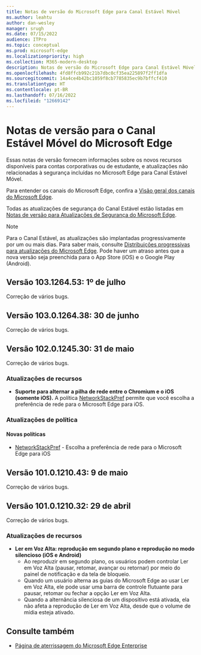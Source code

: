```yaml
---
title: Notas de versão do Microsoft Edge para Canal Estável Móvel
ms.author: leahtu
author: dan-wesley
manager: srugh
ms.date: 07/15/2022
audience: ITPro
ms.topic: conceptual
ms.prod: microsoft-edge
ms.localizationpriority: high
ms.collection: M365-modern-desktop
description: Notas de versão do Microsoft Edge para Canal Estável Móvel
ms.openlocfilehash: 4fd8ffcb992c21b7dbc0cf35ea225897f2ff1dfa
ms.sourcegitcommit: 14a4ce4b42bc1059f8cb7785835ec9b7bffcf410
ms.translationtype: HT
ms.contentlocale: pt-BR
ms.lasthandoff: 07/16/2022
ms.locfileid: "12669142"
---
```

# <a name="release-notes-for-microsoft-edge-mobile-stable-channel"></a>Notas de versão para o Canal Estável Móvel do Microsoft Edge

Essas notas de versão fornecem informações sobre os novos recursos disponíveis para contas corporativas ou de estudante, e atualizações não relacionadas à segurança incluídas no Microsoft Edge para Canal Estável Móvel.

Para entender os canais do Microsoft Edge, confira a [Visão geral dos canais do Microsoft Edge](./microsoft-edge-channels.md).

Todas as atualizações de segurança do Canal Estável estão listadas em [Notas de versão para Atualizações de Segurança do Microsoft Edge](./microsoft-edge-relnotes-security.md).

> [!NOTE]
> Para o Canal Estável, as atualizações são implantadas progressivamente por um ou mais dias. Para saber mais, consulte [Distribuições progressivas para atualizações do Microsoft Edge](./microsoft-edge-update-progressive-rollout.md). Pode haver um atraso antes que a nova versão seja preenchida para o App Store (iOS) e o Google Play (Android).

## <a name="version-103126453-july-1"></a>Versão 103.1264.53: 1º de julho

Correção de vários bugs.

## <a name="version-1030126438-june-30"></a>Versão 103.0.1264.38: 30 de junho

Correção de vários bugs.

## <a name="version-1020124530-may-31"></a>Versão 102.0.1245.30: 31 de maio

Correção de vários bugs.

### <a name="feature-updates"></a>Atualizações de recursos

- **Suporte para alternar a pilha de rede entre o Chromium e o iOS (somente iOS).** A política [NetworkStackPref](/mem/intune/apps/manage-microsoft-edge#switch-network-stack-between-chromium-and-ios) permite que você escolha a preferência de rede para o Microsoft Edge para iOS.

### <a name="policy-updates"></a>Atualizações de política

#### <a name="new-policies"></a>Novas políticas

- [NetworkStackPref](/mem/intune/apps/manage-microsoft-edge#switch-network-stack-between-chromium-and-ios) - Escolha a preferência de rede para o Microsoft Edge para iOS

## <a name="version-1010121043-may-9"></a>Versão 101.0.1210.43: 9 de maio

Correção de vários bugs.

## <a name="version-1010121032-april-29"></a>Versão 101.0.1210.32: 29 de abril

Correção de vários bugs.

### <a name="feature-updates"></a>Atualizações de recursos

- **Ler em Voz Alta: reprodução em segundo plano e reprodução no modo silencioso (iOS e Android)**
  - Ao reproduzir em segundo plano, os usuários podem controlar Ler em Voz Alta (pausar, retomar, avançar ou retornar) por meio do painel de notificação e da tela de bloqueio.
  - Quando um usuário alterna as guias do Microsoft Edge ao usar Ler em Voz Alta, ele pode usar uma barra de controle flutuante para pausar, retomar ou fechar a opção Ler em Voz Alta.
  - Quando a alternância silenciosa de um dispositivo está ativada, ela não afeta a reprodução de Ler em Voz Alta, desde que o volume de mídia esteja ativado.
  
## <a name="see-also"></a>Consulte também

- [Página de aterrissagem do Microsoft Edge Enterprise](https://aka.ms/EdgeEnterprise)
